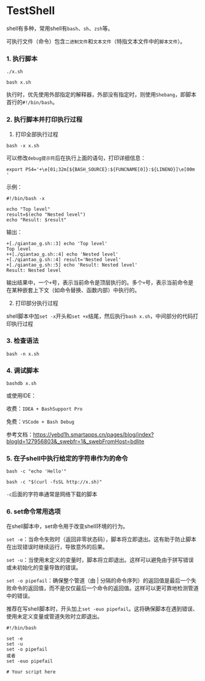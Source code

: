 # TestShell

shell有多种，常用shell有`bash`、`sh`、`zsh`等。

可执行文件（命令）包含`二进制文件`和`文本文件`（特指文本文件中的`脚本文件`）。

### 1. 执行脚本

`./x.sh`

`bash x.sh`

执行时，优先使用外部指定的解释器，外部没有指定时，则使用`Shebang`，即脚本首行的`#!/bin/bash`。

### 2. 执行脚本并打印执行过程

1. 打印全部执行过程

`bash -x x.sh`

可以修改`debug提示符`后在执行上面的语句，打印详细信息：

`export PS4='+\e[01;32m[${BASH_SOURCE}:${FUNCNAME[0]}:${LINENO}]\e[00m '`

示例：

```
#!/bin/bash -x

echo "Top level"
result=$(echo "Nested level")
echo "Result: $result"
```

输出：

```
+[./qiantao_g.sh::3] echo 'Top level'
Top level
++[./qiantao_g.sh::4] echo 'Nested level'
+[./qiantao_g.sh::4] result='Nested level'
+[./qiantao_g.sh::5] echo 'Result: Nested level'
Result: Nested level
```

输出结果中，一个`+`号，表示当前命令是顶层执行的。多个`+`号，表示当前命令是在某种嵌套上下文（如命令替换、函数内部）中执行的。

2. 打印部分执行过程

shell脚本中加`set -x`开头和`set +x`结尾，然后执行`bash x.sh`，中间部分的代码打印执行过程

### 3. 检查语法

`bash -n x.sh`

### 4. 调试脚本

`bashdb x.sh`

或使用IDE：

收费：`IDEA + BashSupport Pro`

免费：`VSCode + Bash Debug`

参考文档：https://yebd1h.smartapps.cn/pages/blog/index?blogId=127956803&_swebfr=1&_swebFromHost=bdlite

### 5. 在子shell中执行给定的字符串作为的命令

`bash -c "echo 'Hello'"`

`bash -c "$(curl -fsSL http://x.sh)"`

`-c`后面的字符串通常是网络下载的脚本

### 6. set命令常用选项

在shell脚本中，set命令用于改变shell环境的行为。

`set -e`：当命令失败时（返回非零状态码），脚本将立即退出。这有助于防止脚本在出现错误时继续运行，导致意外的后果。

`set -u`：当使用未定义的变量时，脚本将立即退出。这样可以避免由于拼写错误或未初始化的变量导致的错误。

`set -o pipefail`：确保整个管道（由 | 分隔的命令序列）的返回值是最后一个失败命令的返回值，而不是仅仅最后一个命令的返回值。这样可以更可靠地检测管道中的错误。

推荐在写shell脚本时，开头加上`set -euo pipefail`。这将确保脚本在遇到错误、使用未定义变量或管道失败时立即退出。

```
#!/bin/bash

set -e
set -u
set -o pipefail
或者
set -euo pipefail

# Your script here
```
